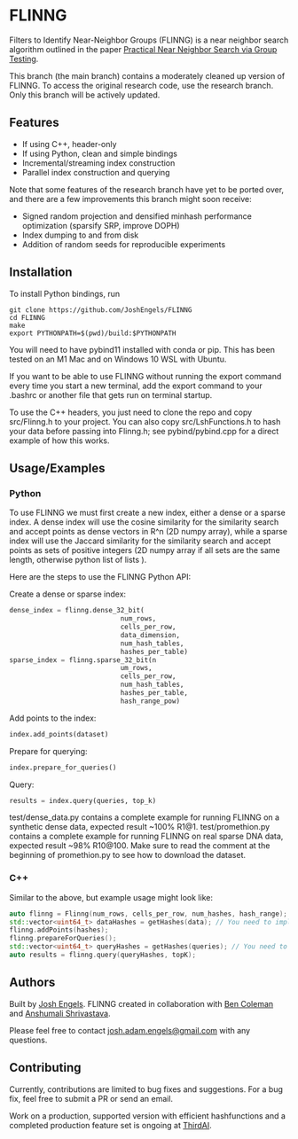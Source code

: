 
# FLINNG

Filters to Identify Near-Neighbor Groups (FLINNG) is a near neighbor search algorithm outlined in the paper 
[Practical Near Neighbor Search via Group Testing](https://arxiv.org/pdf/2106.11565.pdf). 

This branch (the main branch) contains a moderately cleaned up version of FLINNG. To 
access the original research code, use the research branch. Only this branch will 
be actively updated.
## Features

- If using C++, header-only 
- If using Python, clean and simple bindings
- Incremental/streaming index construction
- Parallel index construction and querying

Note that some features of the research branch have yet to be ported over, and there are a few improvements
this branch might soon receive:
- Signed random projection and densified minhash performance optimization (sparsify SRP, improve DOPH)
- Index dumping to and from disk
- Addition of random seeds for reproducible experiments

## Installation

To install Python bindings, run
```
git clone https://github.com/JoshEngels/FLINNG
cd FLINNG
make
export PYTHONPATH=$(pwd)/build:$PYTHONPATH
```

You will need to have pybind11 installed with conda or pip. This has been tested
on an M1 Mac and on Windows 10 WSL with Ubuntu.

If you want to be able to use FLINNG without running the export command every time you
start a new terminal, add the export command to your .bashrc or another file that 
gets run on terminal startup.

To use the C++ headers, you just need to clone the repo and copy src/Flinng.h to your project. You 
can also copy src/LshFunctions.h to hash your data before passing into Flinng.h; see
pybind/pybind.cpp for a direct example of how this works.


## Usage/Examples

### Python
To use FLINNG we must first create a new index, either a dense or a sparse index. 
A dense index will use the cosine similarity for the similarity search and accept
points as dense vectors in R^n (2D numpy array), while a sparse index will use the Jaccard similarity
for the similarity search and accept points as sets of positive integers 
(2D numpy array if all sets are the same length, otherwise python list of lists ). 

Here are the steps to use the FLINNG Python API:

Create a dense or sparse index:
```python
dense_index = flinng.dense_32_bit(
                            num_rows, 
                            cells_per_row, 
                            data_dimension, 
                            num_hash_tables, 
                            hashes_per_table)
sparse_index = flinng.sparse_32_bit(n
                            um_rows, 
                            cells_per_row, 
                            num_hash_tables, 
                            hashes_per_table,
                            hash_range_pow)
```

Add points to the index:
```python
index.add_points(dataset)
```

Prepare for querying:
```python
index.prepare_for_queries()
```

Query:
```python
results = index.query(queries, top_k)
```

test/dense_data.py contains a complete example for running FLINNG on a synthetic dense data,
expected result ~100% R1@1. 
test/promethion.py contains a complete example for running FLINNG on real sparse DNA 
data, expected result ~98% R10@100. Make sure to read the comment at the beginning of promethion.py to see
how to download the dataset.


### C++
Similar to the above, but example usage might look like:
```C++
auto flinng = Flinng(num_rows, cells_per_row, num_hashes, hash_range);
std::vector<uint64_t> dataHashes = getHashes(data); // You need to implement this yourself or use LshFunctions.h
flinng.addPoints(hashes);
flinng.prepareForQueries();
std::vector<uint64_t> queryHashes = getHashes(queries); // You need to implement this yourself or use LshFunctions.h
auto results = flinng.query(queryHashes, topK);
```


## Authors

Built by [Josh Engels](https://www.github.com/joshengels). 
FLINNG created in collaboration with [Ben Coleman](https://randorithms.com/about.html)
and [Anshumali Shrivastava](https://www.cs.rice.edu/~as143/).

Please feel free to contact josh.adam.engels@gmail.com with any questions.


## Contributing

Currently, contributions are limited to bug fixes and suggestions. 
For a bug fix, feel free to submit a PR or send an email. 

Work on a production, supported version with efficient hashfunctions and a completed production
feature set is ongoing at [ThirdAI](thirdai.com).
